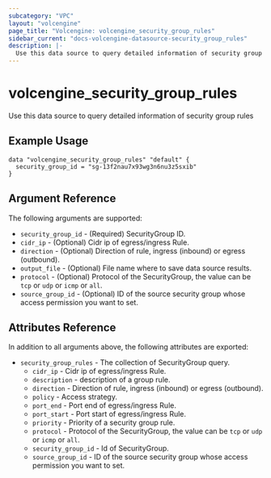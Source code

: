 ```yaml
---
subcategory: "VPC"
layout: "volcengine"
page_title: "Volcengine: volcengine_security_group_rules"
sidebar_current: "docs-volcengine-datasource-security_group_rules"
description: |-
  Use this data source to query detailed information of security group rules
---
```

# volcengine_security_group_rules
Use this data source to query detailed information of security group rules
## Example Usage
```hcl
data "volcengine_security_group_rules" "default" {
  security_group_id = "sg-13f2nau7x93wg3n6nu3z5sxib"
}
```
## Argument Reference
The following arguments are supported:
* `security_group_id` - (Required) SecurityGroup ID.
* `cidr_ip` - (Optional) Cidr ip of egress/ingress Rule.
* `direction` - (Optional) Direction of rule, ingress (inbound) or egress (outbound).
* `output_file` - (Optional) File name where to save data source results.
* `protocol` - (Optional) Protocol of the SecurityGroup, the value can be `tcp` or `udp` or `icmp` or `all`.
* `source_group_id` - (Optional) ID of the source security group whose access permission you want to set.

## Attributes Reference
In addition to all arguments above, the following attributes are exported:
* `security_group_rules` - The collection of SecurityGroup query.
    * `cidr_ip` - Cidr ip of egress/ingress Rule.
    * `description` - description of a group rule.
    * `direction` - Direction of rule, ingress (inbound) or egress (outbound).
    * `policy` - Access strategy.
    * `port_end` - Port end of egress/ingress Rule.
    * `port_start` - Port start of egress/ingress Rule.
    * `priority` - Priority of a security group rule.
    * `protocol` - Protocol of the SecurityGroup, the value can be `tcp` or `udp` or `icmp` or `all`.
    * `security_group_id` - Id of SecurityGroup.
    * `source_group_id` - ID of the source security group whose access permission you want to set.


